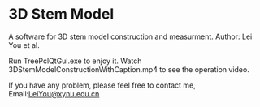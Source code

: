 # 3D Stem Model 
A software for 3D stem model construction and measurment.
Author: Lei You et al.

Run TreePclQtGui.exe to enjoy it.
Watch 3DStemModelConstructionWithCaption.mp4 to see the operation video.

If you have any problem, please feel free to contact me, Email:LeiYou@xynu.edu.cn
